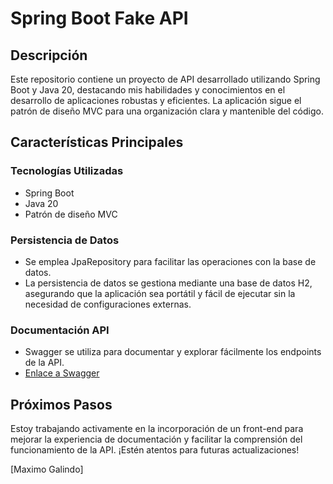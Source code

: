 # Spring Boot Fake API

## Descripción

Este repositorio contiene un proyecto de API desarrollado utilizando Spring Boot y Java 20, destacando mis habilidades y conocimientos en el desarrollo de aplicaciones robustas y eficientes. La aplicación sigue el patrón de diseño MVC para una organización clara y mantenible del código.

## Características Principales

### Tecnologías Utilizadas
- Spring Boot
- Java 20
- Patrón de diseño MVC

### Persistencia de Datos
- Se emplea JpaRepository para facilitar las operaciones con la base de datos.
- La persistencia de datos se gestiona mediante una base de datos H2, asegurando que la aplicación sea portátil y fácil de ejecutar sin la necesidad de configuraciones externas.

### Documentación API
- Swagger se utiliza para documentar y explorar fácilmente los endpoints de la API.
- [Enlace a Swagger](https://springbootfakeapi.onrender.com/swagger-ui/index.html)

## Próximos Pasos

Estoy trabajando activamente en la incorporación de un front-end para mejorar la experiencia de documentación y facilitar la comprensión del funcionamiento de la API. ¡Estén atentos para futuras actualizaciones!

[Maximo Galindo]
